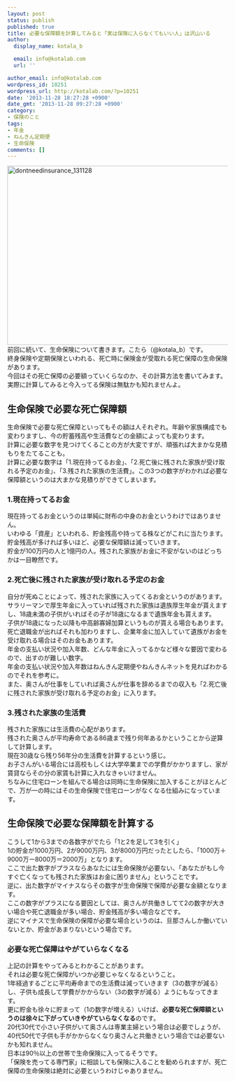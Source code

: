 ```yaml
---
layout: post
status: publish
published: true
title: 必要な保障額を計算してみると「実は保険に入らなくてもいい人」は沢山いる
author:
  display_name: kotala_b

  email: info@kotalab.com
  url: ''

author_email: info@kotalab.com
wordpress_id: 10251
wordpress_url: http://kotalab.com/?p=10251
date: '2013-11-28 18:27:28 +0900'
date_gmt: '2013-11-28 09:27:28 +0900'
category:
- 保険のこと
tags:
- 年金
- ねんきん定期便
- 生命保険
comments: []
---
```

<p><img src="http://kotalab.com/wp-content/uploads/dontneedinsurance_131128-546x409.jpg" alt="dontneedinsurance_131128" width="546" height="409" class="alignnone size-large wp-image-10253" /><br />
前回に続いて、生命保険について書きます。こたら（@kotala_b）です。<br />
終身保険や定期保険といわれる、死亡時に保険金が受取れる死亡保障の生命保険があります。<br />
今回はその死亡保障の必要額っていくらなのか、その計算方法を書いてみます。<br />
実際に計算してみると今入ってる保険は無駄かも知れませんよ。<br />
<!--more--></p>
<h2>生命保険で必要な死亡保障額</h2>
<p>生命保険で必要な死亡保障といってもその額は人それぞれ。年齢や家族構成でも変わりますし、今の貯蓄残高や生活費などの金額によっても変わります。<br />
計算に必要な数字を見つけてくることの方が大変ですが、頑張れば大まかな見積もりをたてることも。<br />
計算に必要な数字は「1.現在持ってるお金」、「2.死亡後に残された家族が受け取れる予定のお金」、「3.残された家族の生活費」。この3つの数字がわかれば必要な保障額というのは大まかな見積りができてしまいます。</p>
<h3>1.現在持ってるお金</h3>
<p>現在持ってるお金というのは単純に財布の中身のお金というわけではありません。<br />
いわゆる「資産」といわれる、貯金残高や持ってる株などがこれに当たります。<br />
貯金残高が多ければ多いほど、必要な保障額は減っていきます。<br />
貯金が100万円の人と1億円の人。残された家族がお金に不安がないのはどっちかは一目瞭然です。</p>
<h3>2.死亡後に残された家族が受け取れる予定のお金</h3>
<p>自分が死ぬことによって、残された家族に入ってくるお金というのがあります。<br />
サラリーマンで厚生年金に入っていれば残された家族は遺族厚生年金が貰えますし、18歳未満の子供がいればその子が18歳になるまで遺族年金も貰えます。<br />
子供が18歳になった以降も中高齢寡婦加算というものが貰える場合もあります。<br />
死亡退職金が出ればそれも加わりますし、企業年金に加入していて遺族がお金を受け取れる場合はそのお金もあります。<br />
年金の支払い状況や加入年数、どんな年金に入ってるかなど様々な要因で変わるので、出すのが難しい数字。<br />
年金の支払い状況や加入年数はねんきん定期便やねんきんネットを見ればわかるのでそれを参考に。<br />
また、<span class="b">奥さんが仕事をしていれば奥さんが仕事を辞めるまでの収入も「2.死亡後に残された家族が受け取れる予定のお金」に入ります。</span></p>
<h3>3.残された家族の生活費</h3>
<p>残された家族には生活費の心配があります。<br />
残された奥さんが平均寿命である86歳まで残り何年あるかということから逆算して計算します。<br />
現在30歳なら残り56年分の生活費を計算するという感じ。<br />
お子さんがいる場合には高校もしくは大学卒業までの学費がかかりますし、家が賃貸ならその分の家賃も計算に入れなきゃいけません。<br />
ちなみに住宅ローンを組んでる場合は同時に生命保険に加入することがほとんどで、万が一の時にはその生命保険で住宅ローンがなくなる仕組みになっています。</p>
<h2>生命保険で必要な保障額を計算する</h2>
<p>こうして1から3までの各数字がでたら「<span class="b">1と2を足して3を引く</span>」<br />
1の貯金が1000万円、2が9000万円、3が8000万円だったとしたら、「1000万＋9000万ー8000万＝2000万」となります。<br />
ここで出た数字が<span class="b">プラスならあなたには生命保険が必要ない、「あなたがもし今すぐ亡くなっても残された家族はお金に困りません」</span>ということです。<br />
逆に、出た数字が<span class="b">マイナスならその数字が生命保険で保障が必要な金額</span>となります。<br />
ここの数字がプラスになる要因としては、奥さんが共働きしてて2の数字が大きい場合や死亡退職金が多い場合、貯金残高が多い場合などです。<br />
逆にマイナスで生命保険の保障が必要な場合というのは、旦那さんしか働いていないとか、貯金があまりないという場合です。</p>
<h3>必要な死亡保障はやがていらなくなる</h3>
<p>上記の計算をやってみるとわかることがあります。<br />
それは必要な死亡保障がいつか必要じゃなくなるということ。<br />
1年経過するごとに平均寿命までの生活費は減っていきます（3の数字が減る）し、子供も成長して学費がかからない（3の数字が減る）ようにもなってきます。<br />
更に貯金も徐々に貯まって（1の数字が増える）いけば、<strong>必要な死亡保障額というのは徐々に下がっていきやがていらなくなる</strong>のです。<br />
20代30代で小さい子供がいて奥さんは専業主婦という場合は必要でしょうが、40代50代で子供も手がかからなくなり奥さんと共働きという場合では必要ないかも知れません。<br />
日本は90％以上の世帯で生命保険に入ってるそうです。<br />
「保険を売ってる専門家」に相談しても保険に入ることを勧められますが、死亡保障の生命保険は絶対に必要というわけじゃありません。</p>
